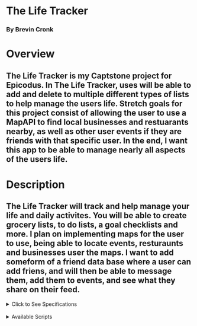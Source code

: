 # The Life Tracker 
### By Brevin Cronk

# Overview
## The Life Tracker is my Captstone project for Epicodus. In The Life Tracker, uses will be able to add and delete to multiple different types of lists to help manage the users life. Stretch goals for this project consist of allowing the user to use a MapAPI to find local businesses and restuarants nearby, as well as other user events if they are friends with that specific user. In the end, I want this app to be able to manage nearly all aspects of the users life.

# Description
## The Life Tracker will track and help manage your life and daily activites. You will be able to create grocery lists, to do lists, a goal checklists and more. I plan on implementing maps for the user to use, being able to locate events, resturaunts and businesses user the maps. I want to add someform of a friend data base where a user can add friens, and will then be able to message them, add them to events, and see what they share on their feed.

<details>
<summary> Click to See Specifications</summary>

## Specifications

| Spec | Input | Output |
| :------------- | :------------- | :------------- |
| **User Can Create an Account on App** | User Input:'Click Here To Create an Account' | Output: 'Form for account Creation will appear' |
| **User can sign in on app** | User Input:'Click herer to Sign in!' | Output: 'Signed in Successfully!!' |
| **User can Add to Their Different Types of Lists** | User Input:'Click here to add an Item to your To Do List | Output: 'Form for item creation will appear'|
| **User can Look at and Interact with MapAPI** | User Input: 'Click here to take a look at the map! | Output: 'Maps page will load, user can look around the map' |
| **App Has a HomeScreen** | User Input: 'On startup' | Output: “Title screen” |
| **User will get points for completing goals, points will be displayed on profile** | User Input:'Congrats! you completed your 5k jog!' | Output: 'User is rewarded with points' |
| **User can have their own personal page on the app to display their profile information** | User Input:'Click to View Profile' | Output:'Brevin Cronk, 21 years old, 51 goal points, Gig Harbor' |


### User can have their personal page to display their information and their lists.
* Input: 'Click to view your profile'
* Output: 'Brevin Cronk, 21 years old, 51 goal points, Gig Harbor'

### User can have their friends own personal page to display their information and their lists.
* Input: 'Click to view Bobs  profile'
* Output: 'Bob Rob, 42 years old, 56 goal points, Gig Harbor'

### User can Invite friends to events.
* Input: 'Invite Bob'
* Output: 'Bob will be recieving your invitation and we will let you know if he accepts them'
</details>

<br/>


<details>
<summary> Available Scripts</summary>

This project was bootstrapped with [Create React App](https://github.com/facebook/create-react-app).

In the project directory, you can run:

### `npm start`

Runs the app in the development mode.<br />
Open [http://localhost:3000](http://localhost:3000) to view it in the browser.

The page will reload if you make edits.<br />
You will also see any lint errors in the console.

### `npm test`

Launches the test runner in the interactive watch mode.<br />
See the section about [running tests](https://facebook.github.io/create-react-app/docs/running-tests) for more information.

### `npm run build`

Builds the app for production to the `build` folder.<br />
It correctly bundles React in production mode and optimizes the build for the best performance.

The build is minified and the filenames include the hashes.<br />
Your app is ready to be deployed!

See the section about [deployment](https://facebook.github.io/create-react-app/docs/deployment) for more information.

### `npm run eject`

**Note: this is a one-way operation. Once you `eject`, you can’t go back!**

If you aren’t satisfied with the build tool and configuration choices, you can `eject` at any time. This command will remove the single build dependency from your project.

Instead, it will copy all the configuration files and the transitive dependencies (webpack, Babel, ESLint, etc) right into your project so you have full control over them. All of the commands except `eject` will still work, but they will point to the copied scripts so you can tweak them. At this point you’re on your own.

You don’t have to ever use `eject`. The curated feature set is suitable for small and middle deployments, and you shouldn’t feel obligated to use this feature. However we understand that this tool wouldn’t be useful if you couldn’t customize it when you are ready for it.

## Learn More

You can learn more in the [Create React App documentation](https://facebook.github.io/create-react-app/docs/getting-started).

To learn React, check out the [React documentation](https://reactjs.org/).

### Code Splitting

This section has moved here: https://facebook.github.io/create-react-app/docs/code-splitting

### Analyzing the Bundle Size

This section has moved here: https://facebook.github.io/create-react-app/docs/analyzing-the-bundle-size

### Making a Progressive Web App

This section has moved here: https://facebook.github.io/create-react-app/docs/making-a-progressive-web-app

### Advanced Configuration

This section has moved here: https://facebook.github.io/create-react-app/docs/advanced-configuration

### Deployment

This section has moved here: https://facebook.github.io/create-react-app/docs/deployment

### `npm run build` fails to minify

This section has moved here: https://facebook.github.io/create-react-app/docs/troubleshooting#npm-run-build-fails-to-minify
</details>
